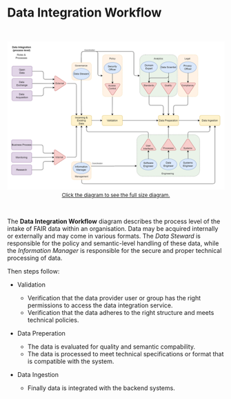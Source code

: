 # Data Integration Workflow

</br>

<p align = "center">
<a href=".\_static\img\dataintegration.png">
<img src=".\_static\img\dataintegration.png" width="740" />
</br>
 <small>Click the diagram to see the full size diagram.</small>
</a>
</p>

</br>

The **Data Integration Workflow** diagram describes the process level of the intake of FAIR data within an organisation. Data may be acquired internally or externally and may come in various formats. The _Data Steward_ is responsible for the policy and semantic-level handling of these data, while the _Information Manager_ is responsible for the secure and proper technical processing of data.

Then steps follow:
* Validation
  * Verification that the data provider user or group has the right permissions to access the data integration service. 
  * Verification that the data adheres to the right structure and meets technical policies.

* Data Preperation
  * The data is evaluated for quality and semantic compability. 
  * The data is processed to meet technical specifications or format that is compatible with the system.

* Data Ingestion
  * Finally data is integrated with the backend systems.
